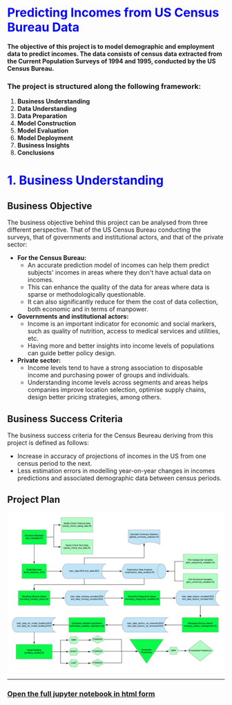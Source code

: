 # <font color=blue>Predicting Incomes from US Census Bureau Data</font>
**The objective of this project is to model demographic and employment data to predict incomes. The data consists of census data extracted from the Current Population Surveys of 1994 and 1995, conducted by the US Census Bureau.**

### The project is structured along the following framework:
1. **Business Understanding**
2. **Data Understanding**
3. **Data Preparation**
4. **Model Construction**
5. **Model Evaluation**
6. **Model Deployment**
7. **Business Insights**
8. **Conclusions**

# <font color=blue>1. Business Understanding</font>
## Business Objective
The business objective behind this project can be analysed from three different perspective. That of the US Census Bureau conducting the surveys, that of governments and institutional actors, and that of the private sector:
* **For the Census Bureau:**
    * An accurate prediction model of incomes can help them predict subjects' incomes in areas where they don't have actual data on incomes.
    * This can enhance the quality of the data for areas where data is sparse or methodologically questionable.
    * It can also significantly reduce for them the cost of data collection, both economic and in terms of manpower.
* **Governments and  institutional actors:**
    * Income is an important indicator for economic and social markers, such as quality of nutrition, access to medical services and utilities, etc.
    * Having more and better insights into income levels of populations can guide better policy design.
* **Private sector:**
    * Income levels tend to have a strong association to disposable income and purchasing power of groups and individuals.
    * Understanding income levels across segments and areas helps companies improve location selection, optimise supply chains, design better pricing strategies, among others.

## Business Success Criteria
The business success criteria for the Census Beureau deriving from this project is defined as follows:
* Increase in accuracy of projections of incomes in the US from one census period to the next. 
* Less estimation errors in modelling year-on-year changes in incomes predictions and associated demographic data between census periods.

## Project Plan
<img src="resources/US_Census_Data.png">

---
###                                  [Open the full jupyter notebook in html form](https://leobeeson-github-objects.s3.eu-west-2.amazonaws.com/US_Census_Bureau_Income_Data.html)
